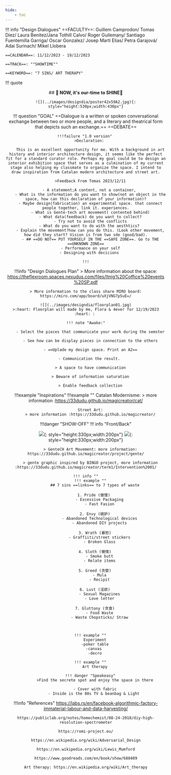 ```yaml
---
hide:
    - toc
---
```

!!! info "Design Dialogues"
    ==FACULTY==: Guillem Camprodon/ Tomas Diez/ Laura Benitez/Jana Tothill Calvo/ Roger Guilemany/ Santiago Fuentemilla Garriga/ Oscar Gonzalez/ Josep Marti Elias/ Petra Garajová/ Adai Surinach/ Mikel Llobera
    
    ==CALENDAR==: 11/12/2023 - 19/12/2023

    ==TRACK==: ""SHOWTIME""

    ==KEYWORD==: "7 SINS/ ART THERAPY"


!!! quote
    <center>
    ## **:dizzy: NOW, it's our-time to SHINE:dizzy:**

    ![](../images/designdia/poster42x59A2.jpg){: style="height:530px;width:430px"}

!!! question "GOAL"
    ==Dialogue is a written or spoken conversational exchange between two or more people, and a literary and theatrical form that depicts such an exchange.==
    ==DEBATE==

    !!!failure "1.0 version" 
        >Declaration: 
        
        This is an excellent opportunity for me. With a background in art history and interior architecture design, it seems like the perfect fit for a standard curator role. Perhaps my goal could be to design an interior exhibition space that serves as a culmination of my current stage also helping my classmate to organize the space. I intend to draw inspiration from Catalan modern architecture and street art.
    
        >Feedback From Tomas 2023/12/11
        
        - A statement;A content, not a container, 
        - What is the information do you want to show(not an object in the space, how can this declaration of your information)?
        - Maybe design(fabrication) an experimental space. that connect people together, link it. experiences.
        - What is Gente-tech art movement( contented behind)
        - What data(feedback) do you want to collect?
        - Try not to avoid the conflicts
        - What do you want to do with the aesthtics? 
        - Explain the movement?how can you do this. (Look other movement, how did they start? Vision is from two sde (good/bad).
        - ## ==DO NOT== PUT YOURSELF IN THE ==SAFE ZONE==. Go to THE ==UNKNOWN ZONE==
        - Performance on your self
        - Designing with decicions 
    
    !!!

!!!info "Design Dialogues Plan"
    > More information about the space: https://theflexroom.spaces.nexudus.com/files/Itnig%20Coffice%20events%20SP.pdf

    > More information to the class share MIRO board:
    https://miro.com/app/board/uXjVNG7pSuE=/

    ![](../images/designdia/floorplan01.jpg)
    >:heart: Floorplan will made by me, Flora & 4ever for 12/19/2023 :heart: : 

    !!! note "Awake:"

        - Select the pieces that communicate your work during the semster

        - See how can be display pieces in connection to the others

        - ==Uplade my design space. Print an A2==

        - Communication the result. 

        > A space to have communication

        > Beware of information saturation

        > Enable feedback collection


!!!example "Inspirations"
    !!!example ""
        Catalan Modernisme:
        > more information :https://33dudu.github.io/magicreator/cat/

        Street Art:
        > more information :https://33dudu.github.io/magicreator/

!!!danger "SHOW-OFF"
    !!! info "Front/Back"
        <center>
        ![](../images/designdia/print01front.png){: style="height:330px;width:200px"}              ![](../images/designdia/print01back.png){: style="height:330px;width:200px"}   
        </center>   

        > GenteCH Art Movement: more information: https://33dudu.github.io/magicreator/project/gente/

        > gente graphic inspired by BINGO project, more information :https://33dudu.github.io/magicreator/term1/Intervention%2001/

    !!! info ""
        !!! example ""
            ## 7 sins ==links== to 7 types of waste

            1. Pride (傲慢) 
                - Excessive Packaging
                - Fast Fasion

            2. Envy (嫉妒)
                - Abandoned Technological devices
                - Abandoned DIY projects

            3. Wrath (暴怒)
                - Graffiiti/street stickers
                - Broken Glass

            4. Sloth (懒惰)
                - Smoke butt
                - Relate items

            5. Greed (贪婪)
                - Mula
                - Recipit

            6. Lust (淫欲)
                - Sexual Magazines
                - Love letter

            7. Gluttony (贪食)
                - Food Waste
                - Waste Chopsticks/ Straw



        !!! example ""
            Experiment
            -poker table
            -canvas 
            -decro

        !!! example ""
            Art therapy

        !!! danger "Speakeasy"
            >Find the secrete spot and enjoy the space in there

            - Cover with fabric
            - Inside is the 80s TV & beanbag & Light 



!!!info "References"
    https://labs.rs/en/facebook-algorithmic-factory-immaterial-labour-and-data-harvesting/

    https://publiclab.org/notes/homechemist/08-24-2018/diy-high-resolution-spectrometer

    https://romi-project.eu/

    https://en.wikipedia.org/wiki/Adversarial_Design

    https://en.wikipedia.org/wiki/Lewis_Mumford

    https://www.goodreads.com/en/book/show/688489

    Art therapy: https://en.wikipedia.org/wiki/Art_therapy